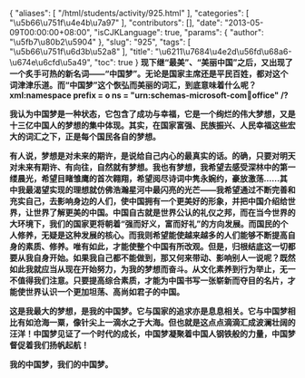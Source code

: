 {
    "aliases": [
        "/html/students/activity/925.html"
    ],
    "categories": [
        "\u5b66\u751f\u4e4b\u7a97"
    ],
    "contributors": [],
    "date": "2013-05-09T00:00:00+08:00",
    "isCJKLanguage": true,
    "params": {
        "author": "\u5fb7\u80b2\u5904"
    },
    "slug": "925",
    "tags": [
        "\u5b66\u751f\u6d3b\u52a8"
    ],
    "title": "\u6211\u7684\u4e2d\u56fd\u68a6-\u674e\u6cfd\u5a49",
    "toc": true
}
**现下继“最美”、“美丽中国”之后，又出现了一个炙手可热的新名词——“中国梦”。无论是国家主席还是平民百姓，都对这个词津津乐道。而“中国梦”这个恢弘而美丽的词汇，到底意味着什么呢？xml:namespace prefix = o ns = "urn:schemas-microsoft-com:office:office" /?**

**我认为中国梦是一种状态，它包含了成功与幸福，它是一个绚烂的伟大梦想，又是十三亿中国人的梦想的集中体现。其实，在国家富强、民族振兴、人民幸福这些宏大的词汇之下，正是每个国民各自的梦想。**

**有人说，梦想是对未来的期许，是说给自己内心的最真实的话。的确，只要对明天对未来有期许、有向往，自然就有梦想。我也有梦想，我希望去感受深林中的第一缕晨光，希望目睹雏鹰的首次翱翔，希望阅尽诗词中隽永婉约，豪放激荡……其中我最渴望实现的理想就仿佛浩瀚星河中最闪亮的光芒——我希望通过不断完善和充实自己，去影响身边的人们，使中国拥有一个更美好的形象，并把中国介绍给世界，让世界了解更美的中国。中国自古就是世界公认的礼仪之邦，而在当今世界的大环境下，我们的国家更将朝着“强而好义，富而好礼”的方向发展。而国民的个人修养，无疑是这种发展的核心。而我则希望能使越来越多的人们能够不断提高自身的素质、修养。唯有如此，才能使整个中国有所改观。但是，归根结底这一切都要从我自身开始。如果我自己都不能做到，那又何来带动、影响别人一说呢？既然如此我就应当从现在开始努力，为我的梦想而奋斗。从文化素养到行为举止，无一不值得我们注意。只要提高综合素质，才能为中国书写一张崭新而夺目的名片，才能使世界认识一个更加坦荡、高尚如君子的中国。**

**这是我最大的梦想，是我的中国梦。它与国家的追求亦是息息相关。它与中国梦相比有如沧海一粟，像针尖上一滴水之于大海。但也就是这点点滴滴汇成波澜壮阔的汪洋！中国梦见证了一个时代的成长，中国梦凝聚着中国人钢铁般的力量，中国梦督促着我们扬帆起航！**

**我的中国梦，我们的中国梦。**

